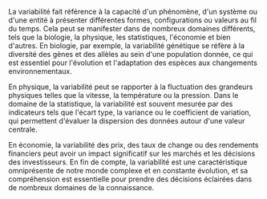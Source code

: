 La variabilité fait référence à la capacité d'un phénomène, d'un système ou d'une entité à présenter différentes formes, configurations ou valeurs au fil du temps. Cela peut se manifester dans de nombreux domaines différents, tels que la biologie, la physique, les statistiques, l'économie et bien d'autres. En biologie, par exemple, la variabilité génétique se réfère à la diversité des gènes et des allèles au sein d'une population donnée, ce qui est essentiel pour l'évolution et l'adaptation des espèces aux changements environnementaux.

En physique, la variabilité peut se rapporter à la fluctuation des grandeurs physiques telles que la vitesse, la température ou la pression. Dans le domaine de la statistique, la variabilité est souvent mesurée par des indicateurs tels que l'écart type, la variance ou le coefficient de variation, qui permettent d'évaluer la dispersion des données autour d'une valeur centrale.

En économie, la variabilité des prix, des taux de change ou des rendements financiers peut avoir un impact significatif sur les marchés et les décisions des investisseurs. En fin de compte, la variabilité est une caractéristique omniprésente de notre monde complexe et en constante évolution, et sa compréhension est essentielle pour prendre des décisions éclairées dans de nombreux domaines de la connaissance.